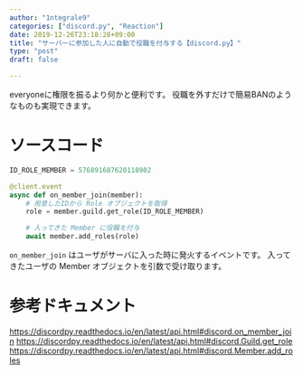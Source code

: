 ```yaml
---
author: "1ntegrale9"
categories: ["discord.py", "Reaction"]
date: 2019-12-26T23:18:28+09:00
title: "サーバーに参加した人に自動で役職を付与する【discord.py】"
type: "post"
draft: false

---
```


everyoneに権限を振るより何かと便利です。
役職を外すだけで簡易BANのようなものも実現できます。

# ソースコード

```python
ID_ROLE_MEMBER = 576891687620118902

@client.event
async def on_member_join(member):
    # 用意したIDから Role オブジェクトを取得
    role = member.guild.get_role(ID_ROLE_MEMBER)

    # 入ってきた Member に役職を付与
    await member.add_roles(role)
```

`on_member_join` はユーザがサーバに入った時に発火するイベントです。
入ってきたユーザの Member オブジェクトを引数で受け取ります。

# 参考ドキュメント

https://discordpy.readthedocs.io/en/latest/api.html#discord.on_member_join
https://discordpy.readthedocs.io/en/latest/api.html#discord.Guild.get_role
https://discordpy.readthedocs.io/en/latest/api.html#discord.Member.add_roles
